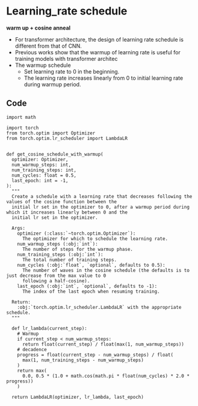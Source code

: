 # Learning_rate schedule
**warm up + cosine anneal**
- For transformer architecture, the design of learning rate schedule is different from that of CNN.  
- Previous works show that the warmup of learning rate is useful for training models with transformer architec
- The warmup schedule
  - Set learning rate to 0 in the beginning.
  - The learning rate increases linearly from 0 to initial learning rate during warmup period.

## Code

```
import math

import torch
from torch.optim import Optimizer
from torch.optim.lr_scheduler import LambdaLR


def get_cosine_schedule_with_warmup(
  optimizer: Optimizer,
  num_warmup_steps: int,
  num_training_steps: int,
  num_cycles: float = 0.5,
  last_epoch: int = -1,
):
  """
  Create a schedule with a learning rate that decreases following the values of the cosine function between the
  initial lr set in the optimizer to 0, after a warmup period during which it increases linearly between 0 and the
  initial lr set in the optimizer.

  Args:
    optimizer (:class:`~torch.optim.Optimizer`):
      The optimizer for which to schedule the learning rate.
    num_warmup_steps (:obj:`int`):
      The number of steps for the warmup phase.
    num_training_steps (:obj:`int`):
      The total number of training steps.
    num_cycles (:obj:`float`, `optional`, defaults to 0.5):
      The number of waves in the cosine schedule (the defaults is to just decrease from the max value to 0
      following a half-cosine).
    last_epoch (:obj:`int`, `optional`, defaults to -1):
      The index of the last epoch when resuming training.

  Return:
    :obj:`torch.optim.lr_scheduler.LambdaLR` with the appropriate schedule.
  """

  def lr_lambda(current_step):
    # Warmup
    if current_step < num_warmup_steps:
      return float(current_step) / float(max(1, num_warmup_steps))
    # decadence
    progress = float(current_step - num_warmup_steps) / float(
      max(1, num_training_steps - num_warmup_steps)
    )
    return max(
      0.0, 0.5 * (1.0 + math.cos(math.pi * float(num_cycles) * 2.0 * progress))
    )

  return LambdaLR(optimizer, lr_lambda, last_epoch)
```
